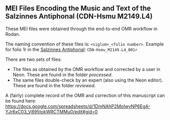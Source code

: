 ## MEI Files Encoding the Music and Text of the Salzinnes Antiphonal (CDN-Hsmu M2149.L4)

These MEI files were obtained through the end-to-end OMR workflow in Rodan. 

The naming convention of these files is: ```<siglum>_<folio number>```. 
Example for folio 1r in the [Salzinnes Antiphonal](https://cantusdatabase.org/source/123723): ```CDN-Hsmu_M2149.L4_001r```

There are two sets of files:
- The files as obtained by the OMR workflow and corrected by a user in Neon. These are found in the folder _processed_. 
- The same files double-check by an expert (also using the Neon editor). These are found in the folder _reviewed_.

A (fairly) complete record of the OMR and correction of this manuscript can be found here: https://docs.google.com/spreadsheets/d/1DmNAhP2MoIwyNP6EgA-YJr6xC03_V895tokWRCTMMu0/edit#gid=0 
